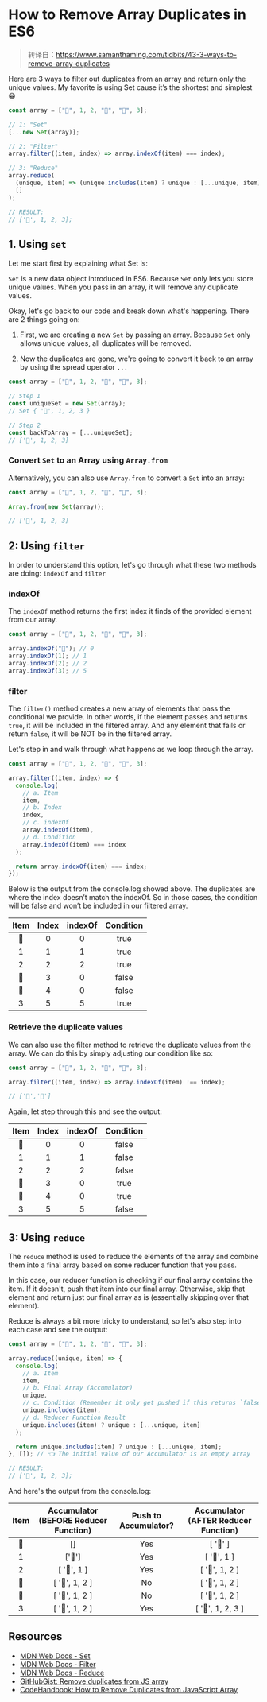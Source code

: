 # How to Remove Array Duplicates in ES6

> 转译自：https://www.samanthaming.com/tidbits/43-3-ways-to-remove-array-duplicates

Here are 3 ways to filter out duplicates from an array and return only the unique values. My favorite is using Set cause it’s the shortest and simplest 😁

```js
const array = ["🐑", 1, 2, "🐑", "🐑", 3];

// 1: "Set"
[...new Set(array)];

// 2: "Filter"
array.filter((item, index) => array.indexOf(item) === index);

// 3: "Reduce"
array.reduce(
  (unique, item) => (unique.includes(item) ? unique : [...unique, item]),
  []
);

// RESULT:
// ['🐑', 1, 2, 3];
```

## 1. Using `set`

Let me start first by explaining what Set is:

`Set` is a new data object introduced in ES6. Because `Set` only lets you store unique values. When you pass in an array, it will remove any duplicate values.

Okay, let's go back to our code and break down what's happening. There are 2 things going on:

1. First, we are creating a new `Set` by passing an array. Because `Set` only allows unique values, all duplicates will be removed.

2. Now the duplicates are gone, we're going to convert it back to an array by using the spread operator `...`

```js
const array = ["🐑", 1, 2, "🐑", "🐑", 3];

// Step 1
const uniqueSet = new Set(array);
// Set { '🐑', 1, 2, 3 }

// Step 2
const backToArray = [...uniqueSet];
// ['🐑', 1, 2, 3]
```

### Convert `Set` to an Array using `Array.from`

Alternatively, you can also use `Array.from` to convert a `Set` into an array:

```js
const array = ["🐑", 1, 2, "🐑", "🐑", 3];

Array.from(new Set(array));

// ['🐑', 1, 2, 3]
```

## 2: Using `filter`

In order to understand this option, let's go through what these two methods are doing: `indexOf` and `filter`

### indexOf

The `indexOf` method returns the first index it finds of the provided element from our array.

```js
const array = ["🐑", 1, 2, "🐑", "🐑", 3];

array.indexOf("🐑"); // 0
array.indexOf(1); // 1
array.indexOf(2); // 2
array.indexOf(3); // 5
```

### filter

The `filter()` method creates a new array of elements that pass the conditional we provide. In other words, if the element passes and returns `true`, it will be included in the filtered array. And any element that fails or return `false`, it will be NOT be in the filtered array.

Let's step in and walk through what happens as we loop through the array.

```js
const array = ["🐑", 1, 2, "🐑", "🐑", 3];

array.filter((item, index) => {
  console.log(
    // a. Item
    item,
    // b. Index
    index,
    // c. indexOf
    array.indexOf(item),
    // d. Condition
    array.indexOf(item) === index
  );

  return array.indexOf(item) === index;
});
```

Below is the output from the console.log showed above. The duplicates are where the index doesn’t match the indexOf. So in those cases, the condition will be false and won’t be included in our filtered array.

| Item | Index | indexOf | Condition |
| :--: | :---: | :-----: | :-------: |
|  🐑  |   0   |    0    |   true    |
|  1   |   1   |    1    |   true    |
|  2   |   2   |    2    |   true    |
|  🐑  |   3   |    0    |   false   |
|  🐑  |   4   |    0    |   false   |
|  3   |   5   |    5    |   true    |

### Retrieve the duplicate values

We can also use the filter method to retrieve the duplicate values from the array. We can do this by simply adjusting our condition like so:

```js
const array = ["🐑", 1, 2, "🐑", "🐑", 3];

array.filter((item, index) => array.indexOf(item) !== index);

// ['🐑','🐑']
```

Again, let step through this and see the output:

| Item | Index | indexOf | Condition |
| :--: | :---: | :-----: | :-------: |
|  🐑  |   0   |    0    |   false   |
|  1   |   1   |    1    |   false   |
|  2   |   2   |    2    |   false   |
|  🐑  |   3   |    0    |   true    |
|  🐑  |   4   |    0    |   true    |
|  3   |   5   |    5    |   false   |

## 3: Using `reduce`

The `reduce` method is used to reduce the elements of the array and combine them into a final array based on some reducer function that you pass.

In this case, our reducer function is checking if our final array contains the item. If it doesn't, push that item into our final array. Otherwise, skip that element and return just our final array as is (essentially skipping over that element).

Reduce is always a bit more tricky to understand, so let's also step into each case and see the output:

```js
const array = ["🐑", 1, 2, "🐑", "🐑", 3];

array.reduce((unique, item) => {
  console.log(
    // a. Item
    item,
    // b. Final Array (Accumulator)
    unique,
    // c. Condition (Remember it only get pushed if this returns `false`)
    unique.includes(item),
    // d. Reducer Function Result
    unique.includes(item) ? unique : [...unique, item]
  );

  return unique.includes(item) ? unique : [...unique, item];
}, []); // 👈 The initial value of our Accumulator is an empty array

// RESULT:
// ['🐑', 1, 2, 3];
```

And here's the output from the console.log:

| Item | Accumulator (BEFORE Reducer Function) | Push to Accumulator? | Accumulator (AFTER Reducer Function) |
| :--: | :-----------------------------------: | :------------------: | :----------------------------------: |
|  🐑  |                  []                   |         Yes          |               [ '🐑' ]               |
|  1   |                ['🐑']                 |         Yes          |             [ '🐑', 1 ]              |
|  2   |              [ '🐑', 1 ]              |         Yes          |            [ '🐑', 1, 2 ]            |
|  🐑  |            [ '🐑', 1, 2 ]             |          No          |            [ '🐑', 1, 2 ]            |
|  🐑  |            [ '🐑', 1, 2 ]             |          No          |            [ '🐑', 1, 2 ]            |
|  3   |            [ '🐑', 1, 2 ]             |         Yes          |          [ '🐑', 1, 2, 3 ]           |

## Resources

- [MDN Web Docs - Set](https://developer.mozilla.org/en-US/docs/Web/JavaScript/Reference/Global_Objects/Set)
- [MDN Web Docs - Filter](https://developer.mozilla.org/en-US/docs/Web/JavaScript/Reference/Global_Objects/Array/filter)
- [MDN Web Docs - Reduce](https://developer.mozilla.org/en-US/docs/Web/JavaScript/Reference/Global_Objects/Array/reduce)
- [GitHubGist: Remove duplicates from JS array](https://gist.github.com/telekosmos/3b62a31a5c43f40849bb)
- [CodeHandbook: How to Remove Duplicates from JavaScript Array](https://codehandbook.org/how-to-remove-duplicates-from-javascript-array/)
